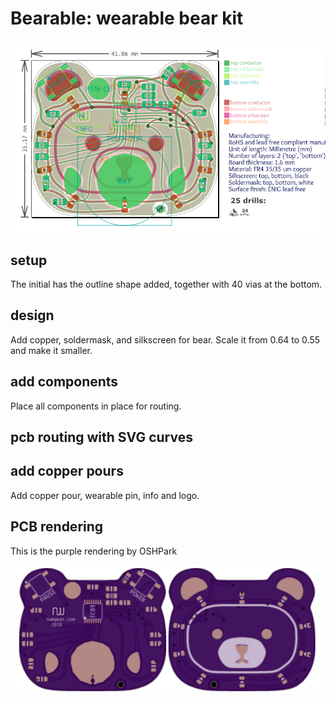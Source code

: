# Bearable: wearable bear kit

![Wearable Bear SVG](https://github.com/nwmaker/wearable-bear/blob/master/docs/bearable.png)

## setup
The initial has the outline shape added, together with 40 vias at the bottom.

## design
Add copper, soldermask, and silkscreen for bear.
Scale it from 0.64 to 0.55 and make it smaller.

## add components
Place all components in place for routing.

## pcb routing with SVG curves

## add copper pours
Add copper pour, wearable pin, info and logo.

## PCB rendering
This is the purple rendering by OSHPark

![OSH](https://github.com/nwmaker/wearable-bear/blob/master/docs/bearable-osh.png)

